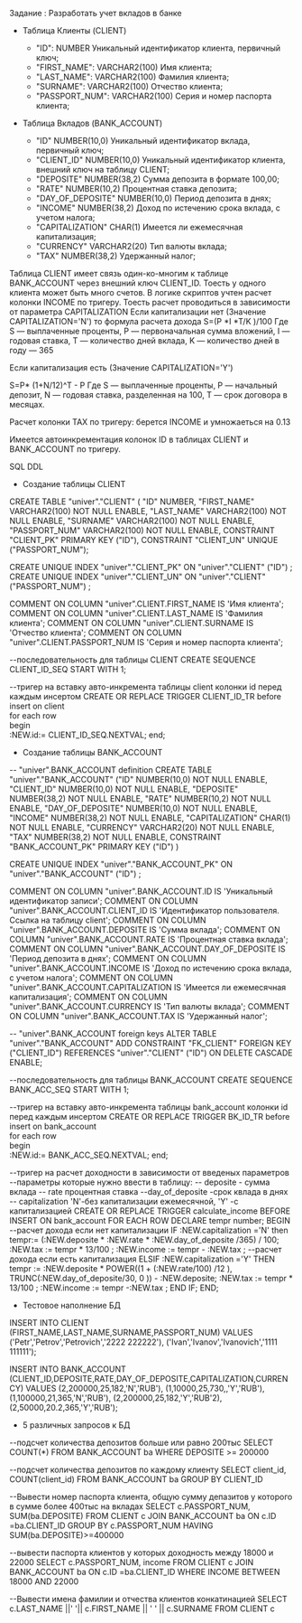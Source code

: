 Задание : Разработать учет вкладов в банке
* Таблица Клиенты (CLIENT)
	- "ID": NUMBER Уникальный идентификатор клиента, первичный ключ;
	- "FIRST_NAME": VARCHAR2(100) Имя клиента;
	- "LAST_NAME": VARCHAR2(100) Фамилия клиента;
	- "SURNAME": VARCHAR2(100) Отчество клиента;
	- "PASSPORT_NUM": VARCHAR2(100) Серия и номер паспорта клиента;

* Таблица Вкладов (BANK_ACCOUNT)
	- "ID" NUMBER(10,0) Уникальный идентификатор вклада, первичный ключ;
	- "CLIENT_ID" NUMBER(10,0) Уникальный идентификатор клиента, внешний ключ на таблицу CLIENT;
	- "DEPOSITE" NUMBER(38,2) Сумма депозита в формате 100,00;
	- "RATE" NUMBER(10,2) Процентная ставка депозита;
	- "DAY_OF_DEPOSITE" NUMBER(10,0) Период депозита в днях;
	- "INCOME" NUMBER(38,2) Доход по истечению срока вклада, с учетом налога;
	- "CAPITALIZATION" CHAR(1) Имеется ли ежемесячная капитализация;
	- "CURRENCY" VARCHAR2(20) Тип валюты вклада;
	- "TAX" NUMBER(38,2) Удержанный налог;
	
	
Таблица CLIENT имеет связь один-ко-многим к таблице BANK_ACCOUNT через внешний ключ CLIENT_ID.
Тоесть у одного клиента может быть много счетов.
В логике скриптов учтен расчет колонки INCOME по тригеру.
Тоесть расчет проводиться в зависимости от параметра CAPITALIZATION
Если капитализации нет (Значение CAPITALIZATION='N') то формула расчета дохода S=(P *I *T/K )/100
Где S — выплаченные проценты,
P — первоначальная сумма вложений,
I — годовая ставка,
T — количество дней вклада,
K — количество дней в году — 365 

Если капитализация есть (Значение CAPITALIZATION='Y') 

S=P* (1+N/12)^T  - P
Где S — выплаченные проценты,
P — начальный депозит,
N — годовая ставка, разделенная на 100,
T — срок договора в месяцах.

Расчет колонки TAX по тригеру: берется INCOME и умножаеться на 0.13

Имеется автоинкрементация колонок ID в таблицах CLIENT и BANK_ACCOUNT по тригеру.

SQL DDL

* Создание таблицы CLIENT

CREATE TABLE "univer"."CLIENT" 
   (	"ID" NUMBER, 
	"FIRST_NAME" VARCHAR2(100) NOT NULL ENABLE, 
	"LAST_NAME" VARCHAR2(100) NOT NULL ENABLE, 
	"SURNAME" VARCHAR2(100) NOT NULL ENABLE, 
	"PASSPORT_NUM" VARCHAR2(100) NOT NULL ENABLE, 
	 CONSTRAINT "CLIENT_PK" PRIMARY KEY ("ID"), 
	 CONSTRAINT "CLIENT_UN" UNIQUE ("PASSPORT_NUM");

CREATE UNIQUE INDEX "univer"."CLIENT_PK" ON "univer"."CLIENT" ("ID") ;
CREATE UNIQUE INDEX "univer"."CLIENT_UN" ON "univer"."CLIENT" ("PASSPORT_NUM") ;

COMMENT ON COLUMN "univer".CLIENT.FIRST_NAME IS 'Имя клиента';
COMMENT ON COLUMN "univer".CLIENT.LAST_NAME IS 'Фамилия клиента';
COMMENT ON COLUMN "univer".CLIENT.SURNAME IS 'Отчество клиента';
COMMENT ON COLUMN "univer".CLIENT.PASSPORT_NUM IS 'Серия и номер паспорта клиента';


--последовательность для таблицы CLIENT
 CREATE SEQUENCE CLIENT_ID_SEQ START WITH 1;

--тригер на вставку авто-инкремента таблицы client колонки id перед каждым инсертом
 CREATE OR REPLACE TRIGGER  CLIENT_ID_TR
  before insert on client              
  for each row  
begin   
 	:NEW.id:= CLIENT_ID_SEQ.NEXTVAL;
end; 


* Создание таблицы BANK_ACCOUNT

-- "univer".BANK_ACCOUNT definition
CREATE TABLE "univer"."BANK_ACCOUNT" 
   ("ID" NUMBER(10,0) NOT NULL ENABLE, 
	"CLIENT_ID" NUMBER(10,0) NOT NULL ENABLE, 
	"DEPOSITE" NUMBER(38,2) NOT NULL ENABLE, 
	"RATE" NUMBER(10,2) NOT NULL ENABLE, 
	"DAY_OF_DEPOSITE" NUMBER(10,0) NOT NULL ENABLE, 
	"INCOME" NUMBER(38,2) NOT NULL ENABLE, 
	"CAPITALIZATION" CHAR(1) NOT NULL ENABLE, 
	"CURRENCY" VARCHAR2(20) NOT NULL ENABLE, 
	"TAX" NUMBER(38,2) NOT NULL ENABLE, 
	 CONSTRAINT "BANK_ACCOUNT_PK" PRIMARY KEY ("ID")
   ) 

CREATE UNIQUE INDEX "univer"."BANK_ACCOUNT_PK" ON "univer"."BANK_ACCOUNT" ("ID") ;

COMMENT ON COLUMN "univer".BANK_ACCOUNT.ID IS 'Уникальный идентификатор записи';
COMMENT ON COLUMN "univer".BANK_ACCOUNT.CLIENT_ID IS 'Идентификатор пользователя. Ссылка на таблицу client';
COMMENT ON COLUMN "univer".BANK_ACCOUNT.DEPOSITE IS 'Сумма вклада';
COMMENT ON COLUMN "univer".BANK_ACCOUNT.RATE IS 'Процентная ставка вклада';
COMMENT ON COLUMN "univer".BANK_ACCOUNT.DAY_OF_DEPOSITE IS 'Период депозита в днях';
COMMENT ON COLUMN "univer".BANK_ACCOUNT.INCOME IS 'Доход по истечению срока вклада, с учетом налога';
COMMENT ON COLUMN "univer".BANK_ACCOUNT.CAPITALIZATION IS 'Имеется ли ежемесячная капитализация';
COMMENT ON COLUMN "univer".BANK_ACCOUNT.CURRENCY IS 'Тип валюты вклада';
COMMENT ON COLUMN "univer".BANK_ACCOUNT.TAX IS 'Удержанный налог';


-- "univer".BANK_ACCOUNT foreign keys
ALTER TABLE "univer"."BANK_ACCOUNT" ADD CONSTRAINT "FK_CLIENT" FOREIGN KEY ("CLIENT_ID")
	  REFERENCES "univer"."CLIENT" ("ID") ON DELETE CASCADE ENABLE;
	  
--последовательность для таблицы BANK_ACCOUNT
CREATE SEQUENCE BANK_ACC_SEQ START WITH 1; 

--тригер на вставку авто-инкремента таблицы bank_account колонки id перед каждым инсертом
CREATE OR REPLACE TRIGGER  BK_ID_TR
  before insert on bank_account              
  for each row  
begin   
 	:NEW.id:= BANK_ACC_SEQ.NEXTVAL;
end; 


--тригер на расчет доходности в зависимости от введеных параметров
--параметры которые нужно ввести в таблицу:
-- deposite - сумма вклада
-- rate процентная ставка
--day_of_deposite -срок квлада в днях
-- capitalization 'N'-без капитализации ежемесячной, 'Y' -с капитализацией
CREATE OR REPLACE TRIGGER calculate_income
BEFORE INSERT ON bank_account
FOR EACH ROW
DECLARE
tempr number;
BEGIN
	--расчет дохода если нет капитализации
	IF :NEW.capitalization ='N' then
  		 tempr:= (:NEW.deposite * :NEW.rate * :NEW.day_of_deposite /365) / 100;
  		:NEW.tax := tempr * 13/100 ;
  	 	:NEW.income := tempr - :NEW.tax ;
  	 --расчет дохода если есть капитализация
  	ELSIF :NEW.capitalization ='Y' THEN
  		tempr := :NEW.deposite * POWER((1 + (:NEW.rate/100) /12 ), TRUNC(:NEW.day_of_deposite/30, 0 )) - :NEW.deposite;
  		:NEW.tax := tempr * 13/100 ;
  	 	:NEW.income := tempr -:NEW.tax ;
  	END IF;
END;


* Тестовое наполнение БД

INSERT INTO CLIENT (FIRST_NAME,LAST_NAME,SURNAME,PASSPORT_NUM) VALUES
	 ('Petr','Petrov','Petrovich','2222 222222'),
	 ('Ivan','Ivanov','Ivanovich','1111 111111');
	 
	 
INSERT INTO BANK_ACCOUNT (CLIENT_ID,DEPOSITE,RATE,DAY_OF_DEPOSITE,CAPITALIZATION,CURRENCY) VALUES
	 (2,200000,25,182,'N','RUB'),
	 (1,10000,25,730,,'Y','RUB'),
	 (1,100000,21,365,'N','RUB'),
	 (2,200000,25,182,'Y','RUB'2),
	 (2,50000,20.2,365,'Y','RUB');
	 
	 



* 5 различных запросов к БД

--подсчет количества депозитов больше или равно 200тыс
SELECT COUNT(*) FROM BANK_ACCOUNT ba 
WHERE DEPOSITE >= 200000

--подсчет количества депозитов по каждому клиенту
SELECT client_id, COUNT(client_id) FROM BANK_ACCOUNT ba 
GROUP BY CLIENT_ID 

--Вывести номер паспорта клиента, общую сумму депазитов у которого в сумме более 400тыс на вкладах
SELECT c.PASSPORT_NUM, SUM(ba.DEPOSITE)   FROM CLIENT c
JOIN BANK_ACCOUNT ba ON c.ID =ba.CLIENT_ID 
GROUP BY c.PASSPORT_NUM
HAVING SUM(ba.DEPOSITE)>=400000

--вывести паспорта клиентов у которых доходность между 18000 и 22000
SELECT c.PASSPORT_NUM, income   FROM CLIENT c
JOIN BANK_ACCOUNT ba ON c.ID =ba.CLIENT_ID 
WHERE INCOME BETWEEN 18000 AND 22000

--Вывести имена фамилии и отчества клиентов конкатинацией
SELECT c.LAST_NAME ||' '|| c.FIRST_NAME || ' ' || c.SURNAME FROM CLIENT c




